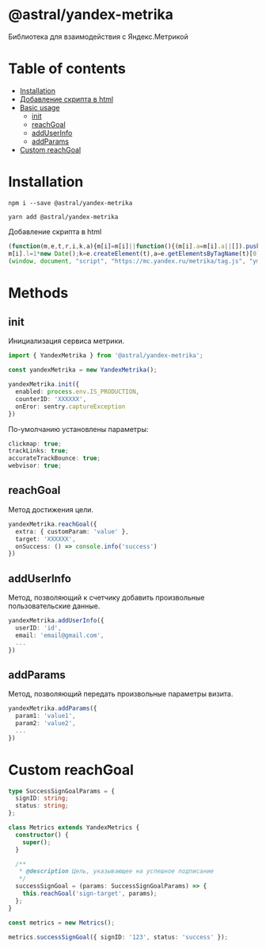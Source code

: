 # @astral/yandex-metrika

Библиотека для взаимодействия с Яндекс.Метрикой

# Table of contents

- [Installation](#installation)
- [Добавление скрипта в html](#installation)
- [Basic usage](#methods)
    - [init](#init)
    - [reachGoal](#reachgoal)
    - [addUserInfo](#addUserInfo)
    - [addParams](#addParams)
- [Custom reachGoal](#Custom)

# Installation

```shell
npm i --save @astral/yandex-metrika
```

```shell
yarn add @astral/yandex-metrika
```

Добавление скрипта в html

```js
(function(m,e,t,r,i,k,a){m[i]=m[i]||function(){(m[i].a=m[i].a||[]).push(arguments)};
m[i].l=1*new Date();k=e.createElement(t),a=e.getElementsByTagName(t)[0],k.async=1,k.src=r,a.parentNode.insertBefore(k,a)})
(window, document, "script", "https://mc.yandex.ru/metrika/tag.js", "ym");
```

# Methods
## init

Инициализация сервиса метрики.

```ts
import { YandexMetrika } from '@astral/yandex-metrika';

const yandexMetrika = new YandexMetrika();

yandexMetrika.init({ 
  enabled: process.env.IS_PRODUCTION,
  counterID: 'XXXXXX',
  onEror: sentry.captureException
})
```

По-умолчанию установлены параметры:

```ts
clickmap: true;
trackLinks: true;
accurateTrackBounce: true;
webvisor: true;
```

## reachGoal
Метод достижения цели.

```ts
yandexMetrika.reachGoal({ 
  extra: { customParam: 'value' },
  target: 'XXXXXX',
  onSuccess: () => console.info('success') 
})
```

## addUserInfo
Метод, позволяющий к счетчику добавить произвольные пользовательские данные.

```ts
yandexMetrika.addUserInfo({ 
  userID: 'id',
  email: 'email@gmail.com',
  ...
})
```

## addParams
Метод, позволяющий передать произвольные параметры визита.

```ts
yandexMetrika.addParams({ 
  param1: 'value1',
  param2: 'value2',
  ...
})
```

# Custom reachGoal

```ts
type SuccessSignGoalParams = {
  signID: string;
  status: string;
};

class Metrics extends YandexMetrics {
  constructor() {
    super();
  }

  /**
   * @description Цель, указывающее на успешное подписание
   */
  successSignGoal = (params: SuccessSignGoalParams) => {
    this.reachGoal('sign-target', params);
  };
}

const metrics = new Metrics();

metrics.successSignGoal({ signID: '123', status: 'success' });
```
